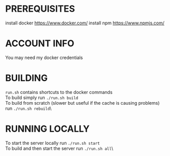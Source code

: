 # PREREQUISITES

install docker https://www.docker.com/
install npm https://www.npmjs.com/

# ACCOUNT INFO
You may need my docker credentials 

# BUILDING 

`run.sh` contains shortcuts to the docker commands\
To build simply run `./run.sh build`\
To build from scratch (slower but useful if the cache is causing problems) run `./run.sh rebuild`\

# RUNNING LOCALLY

To start the server locally run `./run.sh start`\
To build and then start the server run `./run.sh all`\




